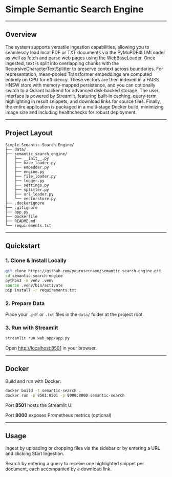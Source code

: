 # Simple Semantic Search Engine

---

## Overview

The system supports versatile ingestion capabilities, allowing you to seamlessly load local PDF or TXT documents via the PyMuPDF4LLMLoader as well as fetch and parse web pages using the WebBaseLoader. Once ingested, text is split into overlapping chunks with the RecursiveCharacterTextSplitter to preserve context across boundaries. For representation, mean‑pooled Transformer embeddings are computed entirely on CPU for efficiency. These vectors are then indexed in a FAISS HNSW store with memory‑mapped persistence, and you can optionally switch to a Qdrant backend for advanced disk‑backed storage. The user interface is powered by Streamlit, featuring built‑in caching, query‑term highlighting in result snippets, and download links for source files. Finally, the entire application is packaged in a multi‑stage Docker build, minimizing image size and including healthchecks for robust deployment.

---

## Project Layout

```
Simple-Semantic-Search-Engine/
├── data/
├── semantic_search_engine/
│   ├── __init__.py
│   ├── base_loader.py
│   ├── embedder.py
│   ├── engine.py
│   ├── file_loader.py
│   ├── logger.py
│   ├── settings.py
│   ├── splitter.py
│   ├── url_loader.py
│   └── vectorstore.py
├── .dockerignore
├── .gitignore
├── app.py
├── Dockerfile
├── README.md
└── requirements.txt

```

---


## Quickstart

### 1. Clone & Install Locally

```bash
git clone https://github.com/yourusername/semantic-search-engine.git
cd semantic-search-engine
python3 -m venv .venv
source .venv/bin/activate
pip install -r requirements.txt
```

### 2. Prepare Data

Place your `.pdf` or `.txt` files in the `data/` folder at the project root.

### 3. Run with Streamlit

```bash
streamlit run web_app/app.py
```

Open [http://localhost:8501](http://localhost:8501) in your browser.

---

## Docker

Build and run with Docker:

```bash
docker build -t semantic-search .
docker run -p 8501:8501 -p 8000:8000 semantic-search
```

Port **8501** hosts the Streamlit UI

Port **8000** exposes Prometheus metrics (optional)

---

## Usage

Ingest by uploading or dropping files via the sidebar or by entering a URL and clicking Start Ingestion. 

Search by entering a query to receive one highlighted snippet per document, each accompanied by a download link.

